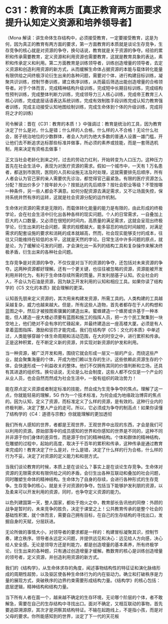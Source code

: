# C31：教育的本质【真正教育两方面要求提升认知定义资源和培养领导者】

（Mona 解读：讲生命体生存结构中，必须接受教育，一定要接受教育，这是为何，因为真正的教育有两方面的要求，第一方面教育的本质就是谈论生存竞争，生存竞争的核心就是对资源的争夺，换句话说，教育就是关于资源的争夺。经验的累积和传承需要教育，定义资源和利用资源也需要教育，这就是教育具象的表达，素积和传承定义和利用。第二方面教育是训练领导者，训练创造增量的领导者，去定义资源和创造利用资源的新方式，从而缓解生命体占据资源的本能与载体转化能量有限供给之间终极浮论衍生出来的各种问题，需要对个体，进行构建目标训练，凝聚共识训练，控制节奏训练，建立秩序训练，从而最后筛选出能创造增量的合格领导者。对于个体而言，完成精神结构升级训练，完成短中长期目标训练，完成结构性预判训练，完成整体判断力训练，完成领导力三人核心训练，完成帝王教育三人核心训练，完成底层话语表达系统训练，完成有效制胜手段训练完成认知力教育强者训练，完成主动接受认知地图绘制训练，完成生命体到个体的升级训练，完成将将之才的训练)

司令解读：晋在《C31：教育的本质！》中强调过：教育是统治的工具，因为教育决定了什么是对，什么是错；什么样的人合格，什么样的人不合格！无论什么社会，居子统治地位的少数群体，者会人为的为绝大多数的普通人设置一雄门槛，开让他们去不断追求达标那些标准并做事，所必须的素养或技能，而是一套筛选机制，用来决定有资格去做事！

正文当社会老龄化到来之时，过去的劳动力红利，开始转变为人口压力。这种压力首先在社会生活中，表现为对医疗资源的需求。假如一个城市中，一天有 1 万名患者，都送到市医院，医院的人员和设施无法及时处理，这就需要排先后顺序，所有人者会认为官己家的亲人需要优先诊治，都觉得官己最紧急。有限的医疗资源怎么分配？按出价多少？按年龄大小？按抵达的先后顺序？按社会职业等级？不管按哪一种条件，另一些人都会不满意。如何分配资源去满足需求，又不让场面失控，保持系统井然有序的运转，这就是社会资源分配的运作机制。

生命体对资源的需求是无限的，而载体转化能量的能力是有限的，由此形成的终极学论，会在社会生活中衍化出各种各样的现实问题。个人的日常需求，一自叠加上巨大的人口数量，又必须在很短的时间内，高质量的满足需求，这就会呈现出终极学论，衍生出来的社会问题，需求的规模越大，能多容忍的响应时间越短，对满足需求的配套设施的要求和消耗的成本就越高，然而，社会现实能够支付的成本，往往又只能维持在较低的水平，这就是天然的孛论。日常生活中许多问题的原点，就是论，为了缓解论弓发的问题，才会演化出一系列的结构工具和复杂操作来解决终极矛盾，衍生出来的各种社会问题。

生存竞争是对资源的争夺，不仅仅是对当下的资源的争夺，还包括对未来资源的争夺。这两种资源都好理解。还有一个更关键，也往往被忽略的资源，资源能被开发利用并转化为，有利于生命体存续所需的筒量。开发利朋基子认知。农业社会的人，不会认为石油是资源，因为缺乏开发利用的认知和相应工具。如果你读了结构学的《C5 文化的本质》就会理解的更深。

认知首先朋来定义资源的，其次用来构建发资源，所需工具的。人类构建的工具越采越复杂，威力也越来越大。但是，所有这些人造物，首先者都存在于人的构想和蓝图之中，然后才被按图索骥翼的建造出来。蜜蜂建造一个蜂房或许基于一种本能，但人建造一座大楼必须要有蓝图和施工的指挥人员，把一方个民工聚集到一块空地上，他们绝对不会有序的忙碌起来，并最终建造出一座高楼大厦。必须是有人拿着蓝图指挥、激励和惩罚才能完成。我们在结构学《C5：文化的本质》中单述过，人类能够穿越个体生命周期和活动范围，在大的时空之中，进行累积和传承。正是这种积累，在不断定义新的资源，并实现对新资源的护发和利用。

当一种资源，被广泛开发和用，围绕它就会形成一层又一层的产业，而绕这些产业，就会聚集海量的个体，开成为他们赖以生存的生计。这些依赖此资源生存的个体，会快速形成一个利益收关的整体。他们不仅拥有其同的价值判断和立场，还具有其进退的组织性。换句话说，无论是么社会制度，这些人都不仅仅是一个产业的从业人员，也会自然而然成为社会生活中，一股有组织的政治势力！

能在原点定义资源或者制定标准的技能，然会成为生竞争争夺的焦点。理解了这一点，你就能轻易的理解，5G 作为一个技术标准，为何会成为地缘政治博弈的焦点的。因为认知，定义了资源，而标准定义了么样的资源，是有效的。这种行业内的终极判断，决定了整人产业的走可。所以，它必须成为争夺的制高点！如果你读懂了结构学的《C4：道德与宗教》你就能理解的更加透彻

我们所有人感知的世界，者都是王观世界，王观世界中出现的东西，才会是我们可以利用的资源。原始部落中的成员感知的世界和你感知的世界是不同的，这种不同并非源于你们身体的差异性，而是源于你们的精神结构。个体和群体的精神结构，在雕塑的过程中，起始的高度，取决于千百年的累积和传承，这种传承是通过教育来完成的！教育决定了什么是对，什么是错，决定了什么样的行为合格，什么样的行为不妥。决定了对资源的定义能力和和朋方式。

当我们谈论教育的时候，本质上是在谈论么？事实上是在谈论生存竞争。生命体对资源的无限需求和有限供给之间的矛盾，会衍生出各种互联动和叠加的社会问题，同时雕塑生命体的精神结构。生命体为了自身的存续，会进行各种形式的生存竞争。生存竞争的核心，就是关子对资源的争夺。包括当下能够护发利朋的资源，以及柔来可以开发利用的资源，同时，也争夺定义资源的能力。

以色列建国第一天，整人国家，都处于炮火之中，教育部长告讯他的同僚：外顾的战争是暂时的，未来竞争的胜负，决定于课堂之上！公共教育传承的是整个社会的基础性积累，就个体而言，需要自己拥有目标，在自己的生存结构的寻找出口，发掘自身的天赋，分层跃进。

无论所做的事情大小，对领导者的要求都是一样的：构建冒标凝聚其识，控制节奏，建立秩序。领导者永远定义问题，并提供远见和决心：远见给人方向感，决心给人安全感。无论是领导方还是判能力，都是创造增量的基本素养，所有终极学论，衍生出来的各种题，只有通过创造增量才缓解。教数育的核心是训练创造增量的领号者，定义资源，并创造利用资源的新方式。

我们的《结构学》，从生命体求存的角度，闻述事物结构性的特征证和演化脉络形成的周期性超势，以及驱区使各种生命体行为的内在驱动力。确立和打破秩序是力量的展现方式，突破秩序的边界约束需要形成结构力量。《结构学》的核心包括：底层逻辑，精神结构和结构力量。

当下所有人者在面一个，越来越不确定的生存环境，无论哪个阶层的个体，者不敢解急，需要在自己的生存结构中寻找出口。面对不确定，又相互联动的事物，首先要追踪溯源原，其次才是洞察其结构特证。不输在起跑线上，不是指小孩，而是对父母的要求。你所能感知到的世界，淡定了下一代的天花板